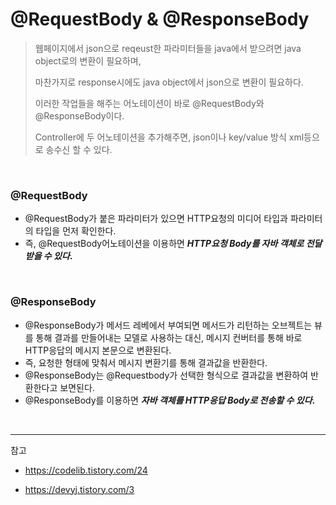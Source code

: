 # @RequestBody & @ResponseBody

> 웹페이지에서 json으로 reqeust한 파라미터들을 java에서 받으려면 java object로의 변환이 필요하며,
>
> 마찬가지로 response시에도 java object에서 json으로 변환이 필요하다.
>
> 이러한 작업들을 해주는 어노테이션이 바로 @RequestBody와 @ResponseBody이다.
>
> Controller에 두 어노테이션을 추가해주면, json이나 key/value 방식 xml등으로 송수신 할 수 있다.

<br>

 ### @RequestBody

- @RequestBody가 붙은 파라미터가 있으면 HTTP요청의 미디어 타입과 파라미터의 타입을 먼저 확인한다.
- 즉, @RequestBody어노테이션을 이용하면 ***HTTP요청 Body를 자바 객체로 전달받을 수 있다*.**

<br>

### @ResponseBody

- @ResponseBody가 메서드 레베에서 부여되면 메서드가 리턴하는 오브젝트는 뷰를 통해 결과를 만들어내는 모델로 사용하는 대신, 메시지 컨버터를 통해 바로 HTTP응답의 메시지 본문으로 변환된다.
- 즉, 요청한 형태에 맞춰서 메시지 변환기를 통해 결과값을 반환한다.
- @ResponseBody는 @Requestbody가 선택한 형식으로 결과값을 변환하여 반환한다고 보면된다.
- @ResponseBody를 이용하면 ***자바 객체를 HTTP응답 Body로 전송할 수 있다*.**

<br>

---

참고

- https://codelib.tistory.com/24

- https://devyj.tistory.com/3